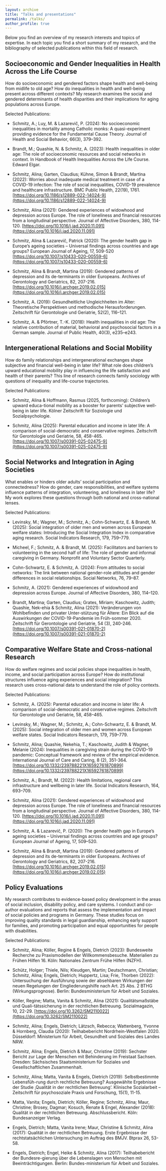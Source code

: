```yaml
---
layout: archive
title: "Talks and presentations"
permalink: /talks/
author_profile: true
---
```


Below you find an overview of my research interests and topics of expertise. In each topic you find a short summary of my research, and the bibliography of selected publications within this field of research.​

## Socioeconomic and Gender Inequalities in Health Across the Life Course

How do socioeconomic and gendered factors shape health and well-being from midlife to old age? How do inequalities in health and well-being present across different contexts? My research examines the social and gendered determinants of health disparities and their implications for aging populations across Europe.

Selected Publications:

- Schmitz, A.; Luy, M. & Lazarevič, P. (2024): No socioeconomic inequalities in mortality among Catholic monks: A quasi-experiment providing evidence for the Fundamental Cause Theory. Journal of Health and Social Behavior, 66(3), 379–392.

- Brandt, M.; Quashie, N. & Schmitz, A. (2023): Health inequalities in older age: The role of socioeconomic resources and social networks in context. In Handbook of Health Inequalities Across the Life Course. Edward Elgar.

- Schmitz, Alina; Garten, Claudius; Kühne, Simon & Brandt, Martina (2022): Worries about inadequate medical treatment in case of a COVID-19 infection: The role of social inequalities, COVID-19 prevalence and healthcare infrastructure. BMC Public Health, 22(19), 1761. [https://doi.org/10.1186/s12889-022-14024-9](https://doi.org/10.1186/s12889-022-14024-9)

- Schmitz, Alina (2021): Gendered experiences of widowhood and depression across Europe. The role of loneliness and financial resources from a longitudinal perspective. Journal of Affective Disorders, 380, 114-120. [https://doi.org/10.1016/j.jad.2020.11.091](https://doi.org/10.1016/j.jad.2020.11.091)

- Schmitz, Alina & Lazarevič, Patrick (2020): The gender health gap in Europe’s ageing societies – Universal findings across countries and age groups? European Journal of Ageing, 17, 509-520 [https://doi.org/10.1007/s10433-020-00559-6](https://doi.org/10.1007/s10433-020-00559-6)

- Schmitz, Alina & Brandt, Martina (2019): Gendered patterns of depression and its de-terminants in older Europeans. Archives of Gerontology and Geriatrics, 82, 207-216. [https://doi.org/10.1016/j.archger.2019.02.015](https://doi.org/10.1016/j.archger.2019.02.015)

- Schmitz, A. (2019): Gesundheitliche Ungleichheiten im Alter: Theoretische Perspektiven und methodische Herausforderungen. Zeitschrift für Gerontologie und Geriatrie, 52(2), 116–121.

- Schmitz, A. & Pförtner, T.-K. (2018): Health inequalities in old age: The relative contribution of material, behavioral and psychosocial factors in a German sample. Journal of Public Health, 40(3), e235–e243.

## Intergenerational Relations and Social Mobility

How do family relationships and intergenerational exchanges shape subjective and financial well-being in later life? What role does children’s upward educational mobility play in influencing the life satisfaction and health of their parents? This line of research connects family sociology with questions of inequality and life-course trajectories.

Selected Publications:

- Schmitz, Alina & Hoffmann, Rasmus (2025, forthcoming): Children’s upward educa-tional mobility as a booster for parents’ subjective well-being in later life. Kölner Zeitschrift für Soziologie und Sozialpsychologie.

- Schmitz, Alina (2025): Parental education and income in later life: A comparison of social-democratic and conservative regimes. Zeitschrift für Gerontologie und Geriatrie, 58, 458-465. [https://doi.org/10.1007/s00391-025-02475-9](https://doi.org/10.1007/s00391-025-02475-9)

## Social Networks and Integration in Aging Societies

What enables or hinders older adults’ social participation and connectedness? How do gender, care responsibilities, and welfare systems influence patterns of integration, volunteering, and loneliness in later life? My work explores these questions through both national and cross-national lenses.

Selected Publications:

- Levinsky, M.; Wagner, M.; Schmitz, A.; Cohn-Schwartz, E. & Brandt, M. (2025): Social integration of older men and women across European welfare states: Introducing the Social Integration Index in comparative aging research. Social Indicators Research, 179, 759–779.

- Micheel, F.; Schmitz, A. & Brandt, M. (2025): Facilitators and barriers to volunteering in the second half of life: The role of gender and informal caregiving in Germany. Nonprofit and Voluntary Sector Quarterly.

- Cohn-Schwartz, E. & Schmitz, A. (2024): From attitudes to social networks: The link between national gender-role attitudes and gender differences in social relationships. Social Networks, 76, 79–87.

- Schmitz, A. (2021): Gendered experiences of widowhood and depression across Europe. Journal of Affective Disorders, 380, 114–120.

- Brandt, Martina; Garten, Claudius; Grates, Miriam; Kaschowitz, Judith; Quashie, Nek-ehia & Schmitz, Alina (2021): Veränderungen von Wohlbefinden und privater Unter-stützung für Ältere: Ein Blick auf die Auswirkungen der COVID-19-Pandemie im Früh-sommer 2020. Zeitschrift für Gerontologie und Geriatrie, 54 (3), 240-246. [https://doi.org/10.1007/s00391-021-01870-2](https://doi.org/10.1007/s00391-021-01870-2)

## Comparative Welfare State and Cross-national Research

How do welfare regimes and social policies shape inequalities in health, income, and social participation across Europe? How do institutional structures influence aging experiences and social integration? This research uses cross-national data to understand the role of policy contexts.

Selected Publications:

- Schmitz, A. (2025): Parental education and income in later life: A comparison of social-democratic and conservative regimes. Zeitschrift für Gerontologie und Geriatrie, 58, 458–465.

- Levinsky, M.; Wagner, M.; Schmitz, A.; Cohn-Schwartz, E. & Brandt, M. (2025): Social integration of older men and women across European welfare states. Social Indicators Research, 179, 759–779.

- Schmitz, Alina; Quashie, Nekehia, T.; Kaschowitz, Judith & Wagner, Melanie (2024): Inequalities in caregiving strain during the COVID-19 pandemic: Conceptual framework and review of the empirical evidence. International Journal of Care and Caring, 8 (2), 351-364. [https://doi.org/10.1332/239788221X16592761870899](https://doi.org/10.1332/239788221X16592761870899)

- Schmitz, A.; Brandt, M. (2022): Health limitations, regional care infrastructure and wellbeing in later life. Social Indicators Research, 164, 693–709.

- Schmitz, Alina (2021): Gendered experiences of widowhood and depression across Europe. The role of loneliness and financial resources from a longitudinal perspective. Journal of Affective Disorders, 380, 114-120. [https://doi.org/10.1016/j.jad.2020.11.091](https://doi.org/10.1016/j.jad.2020.11.091)

- Schmitz, A. & Lazarevič, P. (2020): The gender health gap in Europe’s ageing societies – Universal findings across countries and age groups? European Journal of Ageing, 17, 509–520.

- Schmitz, Alina & Brandt, Martina (2019): Gendered patterns of depression and its de-terminants in older Europeans. Archives of Gerontology and Geriatrics, 82, 207-216. [https://doi.org/10.1016/j.archger.2019.02.015](https://doi.org/10.1016/j.archger.2019.02.015)

## Policy Evaluations

My research contributes to evidence-based policy development in the areas of social inclusion, disability policy, and care systems. I conduct and co-author evaluations and reports that assess the implementation and impact of social policies and programs in Germany. These studies focus on improving quality standards in legal guardianship, enhancing early support for families, and promoting participation and equal opportunities for people with disabilities.

Selected Publications:

- Schmitz, Alina; Köller, Regine & Engels, Dietrich (2023): Bundesweite Recherche zu Praxismodellen der Willkommensbesuche. Materialien zu Frühen Hilfen 16. Köln: Nationales Zentrum Frühe Hilfen (NZFH).

- Schütz, Holger; Thiele, Nils; Kleudgen, Martin; Deutschmann, Christian; Schmitz, Alina; Engels, Dietrich; Huppertz, Lisa; Frie, Thorben (2022): Untersuchung der Ausführung sowie der absehbaren Wirkungen der neuen Regelungen der Eingliederungshilfe nach Art. 25 Abs. 2 BTHG (Wirkungsprognose). Berlin: Bundesministerium für Arbeit und Soziales.

- Köller, Regine; Matta, Vanita & Schmitz, Alina (2021): Qualitätsmaßstäbe und Quali-tätssicherung in der rechtlichen Betreuung. Sozialmagazin, 10, 22-29. [https://doi.org/10.3262/SM2110022](https://doi.org/10.3262/SM2110022)

- Schmitz, Alina; Engels, Dietrich; Lätzsch, Rebecca; Wattenberg, Yvonne & Hornberg, Claudia (2020): Teilhabebericht Nordrhein-Westfalen 2020. Düsseldorf: Ministerium für Arbeit, Gesundheit und Soziales des Landes NRW.

- Schmitz, Alina; Engels, Dietrich & Maur, Christine (2019): Sechster Bericht zur Lage der Menschen mit Behinderung im Freistaat Sachsen. Dresden: Sächsisches Staatsministerium für Soziales und Gesellschaftlichen Zusammenhalt.

- Schmitz, Alina; Matta, Vanita & Engels, Dietrich (2019): Selbstbestimmte Lebensfüh-rung durch rechtliche Betreuung? Ausgewählte Ergebnisse der Studie ‚Qualität in der rechtlichen Betreuung‘. Klinische Sozialarbeit – Zeitschrift für psychosoziale Praxis und Forschung, 15(1), 11-15.

- Matta, Vanita; Engels, Dietrich; Köller, Regine; Schmitz, Alina; Maur, Christine; Brosey, Dagmar; Kosuch, Renate & Engel, Alexander (2018): Qualität in der rechtlichen Betreuung. Abschlussbericht. Köln: Bundesanzeiger Verlag.

- Engels, Dietrich; Matta, Vanita Irene; Maur, Christine & Schmitz, Alina (2017): Qualität in der rechtlichen Betreuung. Erste Ergebnisse der rechtstatsächlichen Untersuchung im Auftrag des BMJV. Btprax 26, 53-58.
- Engels, Dietrich; Engel, Heike & Schmitz, Alina (2017): Teilhabebericht der Bundesre-gierung über die Lebenslagen von Menschen mit Beeinträchtigungen. Berlin: Bundes-ministerium für Arbeit und Soziales.
